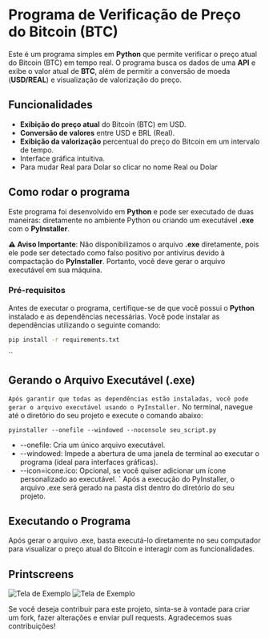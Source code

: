 
# **Programa de Verificação de Preço do Bitcoin (BTC)**

Este é um programa simples em **Python** que permite verificar o preço atual do Bitcoin (BTC) em tempo real. O programa busca os dados de uma **API** e exibe o valor atual de **BTC**, além de permitir a conversão de moeda (**USD/REAL**) e visualização de valorização do preço.

## **Funcionalidades**

- **Exibição do preço atual** do Bitcoin (BTC) em USD.
- **Conversão de valores** entre USD e BRL (Real).
- **Exibição da valorização** percentual do preço do Bitcoin em um intervalo de tempo.
- Interface gráfica intuitiva.
- Para mudar Real para Dolar so clicar no nome Real ou Dolar

## **Como rodar o programa**

Este programa foi desenvolvido em **Python** e pode ser executado de duas maneiras: diretamente no ambiente Python ou criando um executável **.exe** com o **PyInstaller**. 

**⚠️ Aviso Importante**: Não disponibilizamos o arquivo **.exe** diretamente, pois ele pode ser detectado como falso positivo por antivírus devido à compactação do **PyInstaller**. Portanto, você deve gerar o arquivo executável em sua máquina.

### **Pré-requisitos**

Antes de executar o programa, certifique-se de que você possui o **Python** instalado e as dependências necessárias. Você pode instalar as dependências utilizando o seguinte comando:

```bash
pip install -r requirements.txt
``````````
``
## **Gerando o Arquivo Executável (.exe)**
``
    Após garantir que todas as dependências estão instaladas, você pode gerar o arquivo executável usando o PyInstaller.
``
    No terminal, navegue até o diretório do seu projeto e execute o comando abaixo:

``
pyinstaller --onefile --windowed --noconsole seu_script.py
    ``
- --onefile: Cria um único arquivo executável.
- --windowed: Impede a abertura de uma janela de terminal ao executar o programa (ideal para interfaces gráficas).
- --icon=icone.ico: Opcional, se você quiser adicionar um ícone personalizado ao executável.
`
    Após a execução do PyInstaller, o arquivo .exe será gerado na pasta dist dentro do diretório do seu projeto.

## **Executando o Programa**

Após gerar o arquivo .exe, basta executá-lo diretamente no seu computador para visualizar o preço atual do Bitcoin e interagir com as funcionalidades.

## **Printscreens**

![Tela de Exemplo](https://raw.githubusercontent.com/Suares5k/Bitcoin-Price-Live-Widget/refs/heads/master/Screenshot_129.png)
![Tela de Exemplo](https://raw.githubusercontent.com/Suares5k/Bitcoin-Price-Live-Widget/refs/heads/master/Screenshot_130.png)



Se você deseja contribuir para este projeto, sinta-se à vontade para criar um fork, fazer alterações e enviar pull requests. Agradecemos suas contribuições!
